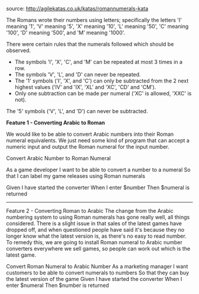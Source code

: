 source: http://agilekatas.co.uk/katas/romannumerals-kata

The Romans wrote their numbers using letters; specifically the letters
    'I' meaning '1',
    'V' meaning '5',
    'X' meaning '10',
    'L' meaning '50',
    'C' meaning '100',
    'D' meaning '500', and
    'M' meaning '1000'.

There were certain rules that the numerals followed which should be observed.

* The symbols 'I', 'X', 'C', and 'M' can be repeated at most 3 times in a row.
* The symbols 'V', 'L', and 'D' can never be repeated.
* The '1' symbols ('I', 'X', and 'C') can only be subtracted from the 2 next highest values ('IV' and 'IX', 'XL' and 'XC', 'CD' and 'CM').
* Only one subtraction can be made per numeral ('XC' is allowed, 'XXC' is not).

The '5' symbols ('V', 'L', and 'D') can never be subtracted.

**Feature 1 - Converting Arabic to Roman**

We would like to be able to convert Arabic numbers into their Roman numeral equivalents. We just need some kind of program that can accept a numeric input and output the Roman numeral for the input number.

Convert Arabic Number to Roman Numeral

As a game developer
I want to be able to convert a number to a numeral
So that I can label my game releases using Roman numerals

Given I have started the converter
When I enter $number
Then $numeral is returned

---
Feature 2 - Converting Roman to Arabic
The change from the Arabic numbering system to using Roman numerals has gone really well, all things considered. There is a slight issue in that sales of the latest games have dropped off, and when questioned people have said it's because they no longer know what the latest version is, as there's no easy to read number. To remedy this, we are going to install Roman numeral to Arabic number converters everywhere we sell games, so people can work out which is the latest game.

Convert Roman Numeral to Arabic Number
As a marketing manager
I want customers to be able to convert numerals to numbers
So that they can buy the latest version of the game
Given I have started the converter
When I enter $numeral
Then $number is returned